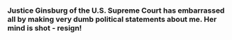 ### Justice Ginsburg of the U.S. Supreme Court has embarrassed all by making very dumb political statements about me. Her mind is shot - resign!